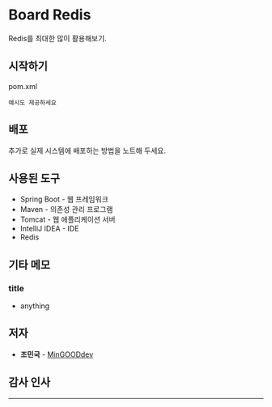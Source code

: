 # Board Redis
Redis를 최대한 많이 활용해보기.

## 시작하기
pom.xml

```
예시도 제공하세요
```

## 배포
추가로 실제 시스템에 배포하는 방법을 노트해 두세요.

## 사용된 도구
* Spring Boot - 웹 프레임워크
* Maven - 의존성 관리 프로그램
* Tomcat - 웹 애플리케이션 서버
* IntelliJ IDEA - IDE 
* Redis

## 기타 메모
### title
* anything

## 저자
* **조민국** - [MinGOODdev](https://github.com/MinGOODdev)


## 감사 인사

---


